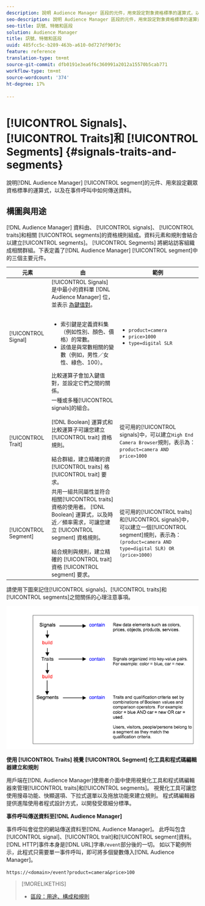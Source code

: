 ```yaml
---
description: 說明 Audience Manager 區段的元件，用來設定對象資格標準的運算式，以及在事件呼叫中如何傳輸資料。
seo-description: 說明 Audience Manager 區段的元件，用來設定對象資格標準的運算式，以及在事件呼叫中如何傳輸資料。
seo-title: 訊號、特徵和區段
solution: Audience Manager
title: 訊號、特徵和區段
uuid: 485fcc5c-b289-463b-a610-0d727df90f3c
feature: reference
translation-type: tm+mt
source-git-commit: dfb0191e3ea6f6c360991a2012a15570b5cab771
workflow-type: tm+mt
source-wordcount: '374'
ht-degree: 17%

---
```



# [!UICONTROL Signals]、 [!UICONTROL Traits]和  [!UICONTROL Segments] {#signals-traits-and-segments}

說明[!DNL Audience Manager] [!UICONTROL segment]的元件、用來設定觀眾資格標準的運算式，以及在事件呼叫中如何傳送資料。

## 構圖與用途

[!DNL Audience Manager] 資料由、 [!UICONTROL signals]、 [!UICONTROL traits]和相關 [!UICONTROL segments]的資格規則組成。資料元素和規則會結合以建立[!UICONTROL segments]。 [!UICONTROL Segments] 將網站訪客組織成相關群組。下表定義了[!DNL Audience Manager] [!UICONTROL segment]中的三個主要元件。

| 元素 | 由 | 範例 |
|---|---|---|
| [!UICONTROL Signal] | [!UICONTROL Signals] 是中最小的資料單 [!DNL Audience Manager] 位，並表示 [為鍵值對](../reference/key-value-pairs-explained.md)。<br><br><ul><li>索引鍵是定義資料集（例如性別、顏色、價格）的常數。</li><li>該值是與常數相關的變數（例如，男性／女性、綠色、100）。</li></ul>比較運算子會加入鍵值對，並設定它們之間的關係。 | <ul><li>`product=camera`</li><li>`price>1000`</li><li>`type=digital SLR`</li></ul> |
| [!UICONTROL Trait] | 一種或多種[!UICONTROL signals]的組合。<br><br> [!DNL Boolean] 運算式和比較運算子可讓您建立 [!UICONTROL trait] 資格規則。<br><br>結合群組，建立精確的資 [!UICONTROL traits] 格 [!UICONTROL trait] 要求。 | 從可用的[!UICONTROL signals]中，可以建立`High End Camera Browser`規則，表示為：`product=camera AND price>1000` |
| [!UICONTROL Segment] | 共用一組共同屬性並符合相關[!UICONTROL traits]資格的使用者。 [!DNL Boolean] 運算式，以及時近／頻率需求，可讓您建立 [!UICONTROL segment] 資格規則。<br><br> 結合規則與規則，建立精確的 [!UICONTROL trait] 資格 [!UICONTROL segment] 要求。 | 從可用的[!UICONTROL traits]和[!UICONTROL signals]中，可以建立一個[!UICONTROL segment]規則，表示為：`(product=camera AND type=digital SLR) OR (price>1000)` |

請使用下圖來記住[!UICONTROL signals]、[!UICONTROL traits]和[!UICONTROL segments]之間關係的心理注意事項。

![](assets/signals-traits-segments.png)

**使用 [!UICONTROL Traits] 視覺 [!UICONTROL Segment] 化工具和程式碼編輯器建立和規則**

用戶端在[!DNL Audience Manager]使用者介面中使用視覺化工具和程式碼編輯器來管理[!UICONTROL traits]和[!UICONTROL segments]。 視覺化工具可讓您使用搜尋功能、快顯選項、下拉式選單以及拖放功能來建立規則。 程式碼編輯器提供進階使用者程式設計方式，以開發受眾細分標準。

**事件呼叫傳送資料至[!DNL Audience Manager]**

事件呼叫會從您的網站傳送資料至[!DNL Audience Manager]。 此呼叫包含[!UICONTROL signal]、[!UICONTROL trait]和[!UICONTROL segment]資料。 [!DNL HTTP]事件本身是[!DNL URL]字串`/event`部分後的一切。 如以下範例所示，此程式只需要單一事件呼叫，即可將多個變數傳入[!DNL Audience Manager]。

`https://<domain>/event?product=camera&price>100`

>[!MORELIKETHIS]
>
>* [區段：用途、構成和規則](../features/segments/segments-purpose.md)

